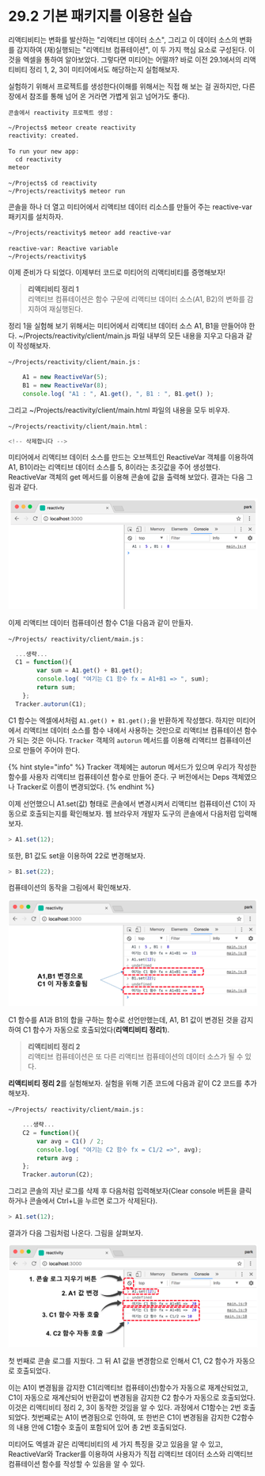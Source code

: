 # 29.2 기본 패키지를 이용한 실습

리액티비티는 변화를 발산하는 "리액티브 데이터 소스", 그리고 이 데이터 소스의 변화를 감지하여 \(재\)실행되는 "리액티브 컴퓨테이션", 이 두 가지 핵심 요소로 구성된다. 이것을 엑셀을 통하여 알아보았다. 그렇다면 미티어는 어떨까? 바로 이전 29.1에서의 리액티비티 정리 1, 2, 3이 미티어에서도 해당하는지 실험해보자.

실험하기 위해서 프로젝트를 생성한다\(이해를 위해서는 직접 해 보는 걸 권하지만, 다른 장에서 참조를 통해 넘어 온 거라면 가볍게 읽고 넘어가도 좋다\).

`콘솔에서 reactivity 프로젝트 생성` : 

```text
~/Projects$ meteor create reactivity
reactivity: created.                          

To run your new app:                          
  cd reactivity                               
meteor

~/Projects$ cd reactivity
~/Projects/reactivity$ meteor run
```

콘솔을 하나 더 열고 미티어에서 리액티브 데이터 리소스를 만들어 주는 reactive-var 패키지를 설치하자.

```text
~/Projects/reactivity$ meteor add reactive-var 

reactive-var: Reactive variable     
~/Projects/reactivity$
```

이제 준비가 다 되었다. 이제부터 코드로 미티어의 리액티비티를 증명해보자!

> **리액티비티 정리 1**  
> 리액티브 컴퓨테이션은 함수 구문에 리액티브 데이터 소스\(A1, B2\)의 변화를 감지하여 재실행된다.

정리 1을 실험해 보기 위해서는 미티어에서 리액티브 데이터 소스 A1, B1을 만들어야 한다. ~/Projects/reactivity/client/main.js 파일 내부의 모든 내용을 지우고 다음과 같이 작성해보자.

`~/Projects/reactivity/client/main.js` : 

```javascript
    A1 = new ReactiveVar(5);
    B1 = new ReactiveVar(8);
    console.log( "A1 : ", A1.get(), ", B1 : ", B1.get() );
```

그리고 ~/Projects/reactivity/client/main.html 파일의 내용을 모두 비우자.

`~/Projects/reactivity/client/main.html` : 

```javascript
<!-- 삭제합니다 -->
```

미티어에서 리액티브 데이터 소스를 만드는 오브젝트인 ReactiveVar 객체를 이용하여 A1, B1이라는 리액티브 데이터 소스를 5, 8이라는 초깃값을 주어 생성했다. ReactiveVar 객체의 get 메서드를 이용해 콘솔에 값을 출력해 보았다. 결과는 다음 그림과 같다.

![&#xADF8;&#xB9BC; 29-8 &#xB9AC;&#xC561;&#xD2F0;&#xBE0C; &#xB370;&#xC774;&#xD130; &#xC18C;&#xC2A4; &#xC0DD;&#xC131; &#xBC0F; &#xCD9C;&#xB825; &#xD14C;&#xC2A4;&#xD2B8;](../.gitbook/assets/image%20%2828%29.png)

이제 리액티브 데이터 컴퓨테이션 함수 C1을 다음과 같이 만들자.

`~/Projects/ reactivity/client/main.js` :

```javascript
  ...생략...
  C1 = function(){
        var sum = A1.get() + B1.get();
        console.log( "여기는 C1 함수 fx = A1+B1 => ", sum);
        return sum;
    };
  Tracker.autorun(C1);
```

C1 함수는 엑셀에서처럼 `A1.get() + B1.get();`을 반환하게 작성했다. 하지만 미티어에서 리액티브 데이터 소스를 함수 내에서 사용하는 것만으로 리액티브 컴퓨테이션 함수가 되는 것은 아니다. `Tracker` 객체의 `autorun` 메서드를 이용해 리액티브 컴퓨테이션으로 만들어 주어야 한다.

{% hint style="info" %}
Tracker 객체에는 autorun 메서드가 있으며 우리가 작성한 함수를 사용자 리액티브 컴퓨테이션 함수로 만들어 준다. 구 버전에서는 Deps 객체였으나 Tracker로 이름이 변경되었다.
{% endhint %}

이제 선언했으니 A1.set\(값\) 형태로 콘솔에서 변경시켜서 리액티브 컴퓨테이션 C1이 자동으로 호출되는지를 확인해보자. 웹 브라우저 개발자 도구의 콘솔에서 다음처럼 입력해보자.

```javascript
> A1.set(12);
```

또한, B1 값도 set을 이용하여 22로 변경해보자.

```javascript
> B1.set(22);
```

컴퓨테이션의 동작을 그림에서 확인해보자.

![&#xADF8;&#xB9BC; 29-9 &#xCEF4;&#xD4E8;&#xD14C;&#xC774;&#xC158; &#xB3D9;&#xC791; &#xD655;&#xC778;1](../.gitbook/assets/image%20%2818%29.png)

C1 함수를 A1과 B1의 합을 구하는 함수로 선언만했는데, A1, B1 값이 변경된 것을 감지하여 C1 함수가 자동으로 호출되었다\(**리액티비티 정리1**\).

> **리액티비티 정리 2**  
> 리액티브 컴퓨테이션은 또 다른 리액티브 컴퓨테이션의 데이터 소스가 될 수 있다.

**리액티비티 정리 2**를 실험해보자. 실험을 위해 기존 코드에 다음과 같이 C2 코드를 추가해보자.

`~/Projects/ reactivity/client/main.js` : 

```javascript
    ...생략...
    C2 = function(){
        var avg = C1() / 2;
        console.log( "여기는 C2 함수 fx = C1/2 =>", avg);
        return avg ;
    };
    Tracker.autorun(C2);
```

그리고 콘솔의 지난 로그를 삭제 후 다음처럼 입력해보자\(Clear console 버튼을 클릭하거나 콘솔에서 Ctrl+L을 누르면 로그가 삭제된다\).

```javascript
> A1.set(12);
```

결과가 다음 그림처럼 나온다. 그림을 살펴보자.

![&#xADF8;&#xB9BC; 29-10 &#xCEF4;&#xD4E8;&#xD14C;&#xC774;&#xC158; &#xB3D9;&#xC791; &#xD655;&#xC778;2](../.gitbook/assets/image%20%2824%29.png)

첫 번째로 콘솔 로그를 지웠다. 그 뒤 A1 값을 변경함으로 인해서 C1, C2 함수가 자동으로 호출되었다. 

이는 A1이 변경됨을 감지한 C1\(리액티브 컴퓨테이션\)함수가 자동으로 재계산되었고, C1이 자동으로 재계산되어 반환값이 변경됨을 감지한 C2 함수가 자동으로 호출되었다. 이것은 리액티비티 정리 2, 3이 동작한 것임을 알 수 있다.  과정에서 C1함수는 2번 호출 되었다. 첫번째로는 A1이 변경됨으로 인하여, 또 한번은 C1이 변경됨을 감지한 C2함수의 내용 안에 C1함수 호출이 포함되어 있어 총 2번 호출되었다.

미티어도 엑셀과 같은 리액티비티의 세 가지 특징을 갖고 있음을 알 수 있고, ReactiveVar와 Tracker를 이용하여 사용자가 직접 리액티브 데이터 소스와 리액티브 컴퓨테이션 함수를 작성할 수 있음을 알 수 있다.

